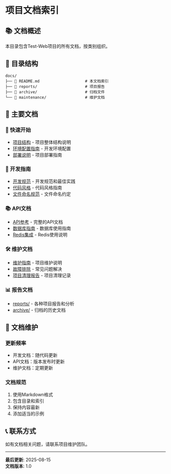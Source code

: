 # 项目文档索引

## 📚 文档概述

本目录包含Test-Web项目的所有文档，按类别组织。

## 📁 目录结构

```
docs/
├── 📄 README.md                    # 本文档索引
├── 📁 reports/                     # 项目报告
├── 📁 archive/                     # 归档文件
└── 📁 maintenance/                 # 维护文档
```

## 📖 主要文档

### 🚀 快速开始
- [项目结构](PROJECT_STRUCTURE.md) - 项目整体结构说明
- [环境配置指南](ENV_SETUP_GUIDE.md) - 开发环境配置
- [部署说明](DEPLOYMENT_README.md) - 项目部署指南

### 🔧 开发指南
- [开发规范](DEVELOPMENT_GUIDELINES.md) - 开发规范和最佳实践
- [代码风格](CODE_STYLE.md) - 代码风格指南
- [文件命名规范](FILE_NAMING_CONVENTIONS.md) - 文件命名约定

### 📚 API文档
- [API参考](API_REFERENCE.md) - 完整的API文档
- [数据库指南](DATABASE_COMPLETE_GUIDE.md) - 数据库使用指南
- [Redis集成](REDIS_INTEGRATION.md) - Redis使用说明

### 🛠️ 维护文档
- [维护指南](MAINTENANCE.md) - 项目维护说明
- [故障排除](TROUBLESHOOTING.md) - 常见问题解决
- [项目清理报告](PROJECT_CLEANUP_REPORT.md) - 项目清理记录

### 📊 报告文档
- [reports/](reports/) - 各种项目报告和分析
- [archive/](archive/) - 归档的历史文档

## 🔄 文档维护

### 更新频率
- 开发文档：随代码更新
- API文档：版本发布时更新
- 维护文档：定期更新

### 文档规范
1. 使用Markdown格式
2. 包含目录和索引
3. 保持内容最新
4. 添加适当的示例

## 📞 联系方式

如有文档相关问题，请联系项目维护团队。

---

**最后更新**: 2025-08-15  
**文档版本**: 1.0

